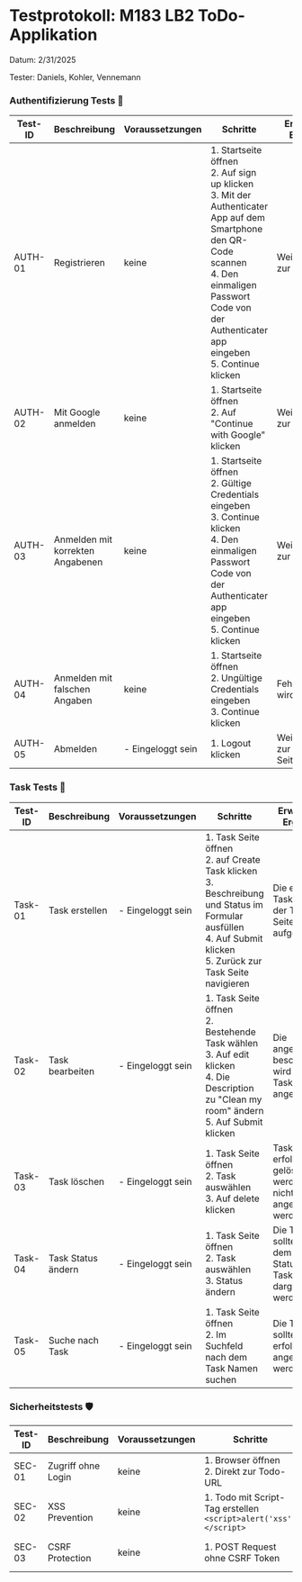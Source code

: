 
# Testprotokoll: M183 LB2 ToDo-Applikation
Datum: 2/31/2025

Tester: Daniels, Kohler, Vennemann

### Authentifizierung Tests 🔑

| Test-ID | Beschreibung | Voraussetzungen | Schritte | Erwartetes Ergebnis | Status |
|---------|--------------|-----------------|----------|---------------------|--------|
| AUTH-01 | Registrieren  | keine | 1. Startseite öffnen<br>2. Auf sign up klicken<br>3. Mit der Authenticater App auf dem Smartphone den QR-Code scannen<br>4. Den einmaligen Passwort Code von der Authenticater app eingeben<br>5. Continue klicken | Weiterleitung zur Todo-Liste | ✅ |
| AUTH-02 | Mit Google anmelden | keine | 1. Startseite öffnen<br>2. Auf "Continue with Google" klicken | Weiterleitung zur Todo-Liste | ✅ |
| AUTH-03 | Anmelden mit korrekten Angabenen | keine | 1. Startseite öffnen<br>2. Gültige Credentials eingeben<br>3. Continue klicken<br>4. Den einmaligen Passwort Code von der Authenticater app eingeben<br>5. Continue klicken | Weiterleitung zur Todo-Liste | ✅ |
| AUTH-04 | Anmelden mit falschen Angaben | keine | 1. Startseite öffnen<br>2. Ungültige Credentials eingeben<br>3. Continue klicken | Fehlermeldung wird angezeigt | ✅ |
| AUTH-05 | Abmelden | - Eingeloggt sein | 1. Logout klicken | Weiterleitung zur Login-Seite | ✅ |


### Task Tests 📝

| Test-ID | Beschreibung | Voraussetzungen | Schritte | Erwartetes Ergebnis | Status |
|---------|--------------|-----------------|----------|---------------------|--------|
| Task-01 | Task erstellen | - Eingeloggt sein | 1. Task Seite öffnen<br>2. auf Create Task klicken<br>3. Beschreibung und Status im Formular ausfüllen<br>4. Auf Submit klicken<br>5. Zurück zur Task Seite navigieren | Die erstellte Task wird auf der Task Seite aufgelistet | ✅ |
| Task-02 | Task bearbeiten | - Eingeloggt sein | 1. Task Seite öffnen<br>2. Bestehende Task wählen<br>3. Auf edit klicken<br>4. Die Description zu "Clean my room" ändern<br>5. Auf Submit klicken | Die angepasste beschreibung wird in der Task Liste angezeit | ✅ |
| Task-03 | Task löschen | - Eingeloggt sein | 1. Task Seite öffnen<br>2. Task auswählen<br>3. Auf delete klicken<br> | Task sollte erfolgreich gelöscht werden und nicht mehr angezeigt werden | ✅ |
| Task-04 | Task Status ändern | - Eingeloggt sein | 1. Task Seite öffnen<br>2. Task auswählen<br>3. Status ändern | Die Task sollte mit dem neuen Status in der Task Liste dargestllt werden | ✅ |
| Task-05 | Suche nach Task | - Eingeloggt sein | 1. Task Seite öffnen<br>2. Im Suchfeld nach dem Task Namen suchen | Die Task sollte erfolgreich angezeigt werden | ✅ |



### Sicherheitstests 🛡️

| Test-ID | Beschreibung | Voraussetzungen | Schritte | Erwartetes Ergebnis | Status |
|---------|--------------|-----------------|----------|---------------------|--------|
| SEC-01 | Zugriff ohne Login | keine | 1. Browser öffnen<br>2. Direkt zur Todo-URL | Redirect zum Login | ✅ |
| SEC-02 | XSS Prevention | keine | 1. Todo mit Script-Tag erstellen<br>`<script>alert('xss')</script>` | Script wird escaped angezeigt | ✅ |
| SEC-03 | CSRF Protection | keine | 1. POST Request ohne CSRF Token | Request wird abgelehnt | ✅ |
